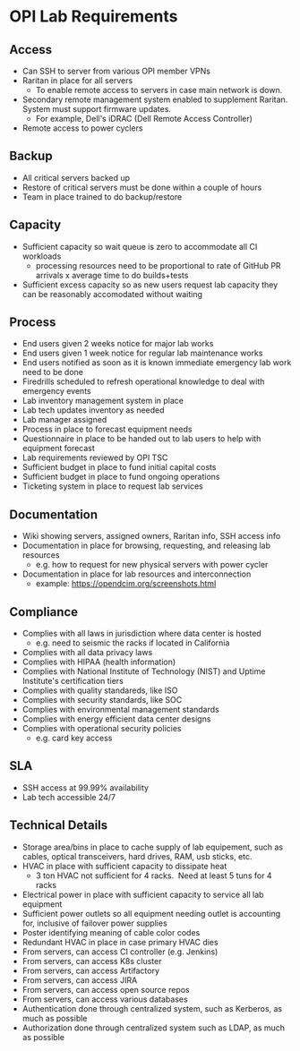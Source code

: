 # OPI Lab Requirements

## Access

- Can SSH to server from various OPI member VPNs
- Raritan in place for all servers
  - To enable remote access to servers in case main network is down.
- Secondary remote management system enabled to supplement Raritan.
  System must support firmware updates.
  - For example, Dell's iDRAC (Dell Remote Access Controller)
- Remote access to power cyclers

## Backup

- All critical servers backed up
- Restore of critical servers must be done within a couple of hours
- Team in place trained to do backup/restore

## Capacity

- Sufficient capacity so wait queue is zero to accommodate all CI workloads
  - processing resources need to be proportional to rate of GitHub PR arrivals x average time to do builds+tests
- Sufficient excess capacity so as new users request lab capacity they can be reasonably accomodated without waiting

## Process

- End users given 2 weeks notice for major lab works
- End users given 1 week notice for regular lab maintenance works
- End users notified as soon as it is known immediate emergency lab work need to be done
- Firedrills scheduled to refresh operational knowledge to deal with emergency events
- Lab inventory management system in place
- Lab tech updates inventory as needed
- Lab manager assigned
- Process in place to forecast equipment needs
- Questionnaire in place to be handed out to lab users to help with equipment forecast
- Lab requirements reviewed by OPI TSC
- Sufficient budget in place to fund initial capital costs
- Sufficient budget in place to fund ongoing operations
- Ticketing system in place to request lab services

## Documentation

- Wiki showing servers, assigned owners, Raritan info, SSH access info
- Documentation in place for browsing, requesting, and releasing lab resources
  - e.g. how to request for new physical servers with power cycler
- Documentation in place for lab resources and interconnection
  - example: <https://opendcim.org/screenshots.html>

## Compliance

- Complies with all laws in jurisdiction where data center is hosted
  - e.g. need to seismic the racks if located in California
- Complies with all data privacy laws
- Complies with HIPAA (health information)
- Complies with National Institute of Technology (NIST) and Uptime Institute's certification tiers
- Complies with quality standareds, like ISO
- Complies with security standards, like SOC
- Complies with environmental management standards
- Complies with energy efficient data center designs
- Complies with operational security policies
  - e.g. card key access

## SLA

- SSH access at 99.99% availability
- Lab tech accessible 24/7

## Technical Details

- Storage area/bins in place to cache supply of lab equipement, such as cables, optical transceivers, hard drives, RAM, usb sticks, etc.
- HVAC in place with sufficient capacity to dissipate heat
  - 3 ton HVAC not sufficient for 4 racks.  Need at least 5 tuns for 4 racks
- Electrical power in place with sufficient capacity to service all lab equipment
- Sufficient power outlets so all equipment needing outlet is accounting for, inclusive of failover power supplies
- Poster identifying meaning of cable color codes
- Redundant HVAC in place in case primary HVAC dies
- From servers, can access CI controller (e.g. Jenkins)
- From servers, can access K8s cluster
- From servers, can access Artifactory
- From servers, can access JIRA
- From servers, can access open source repos
- From servers, can access various databases
- Authentication done through centralized system, such as Kerberos, as much as possible
- Authorization done through centralized system such as LDAP, as much as possible
